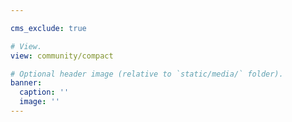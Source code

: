 ```yaml
---

cms_exclude: true

# View.
view: community/compact

# Optional header image (relative to `static/media/` folder).
banner:
  caption: ''
  image: ''
---
```

